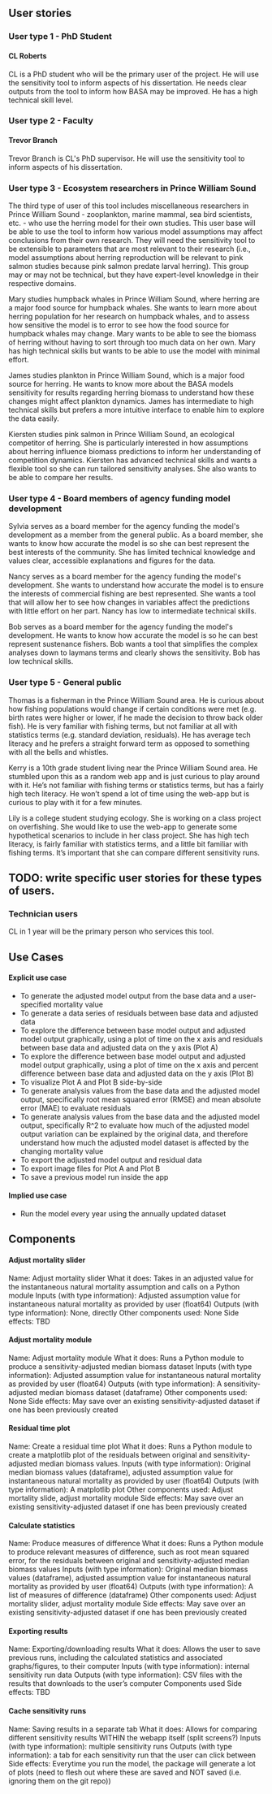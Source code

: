 
## User stories

### User type 1 - PhD Student

#### CL Roberts

CL is a PhD student who will be the primary user of the project. He will use the sensitivity tool to inform aspects of his dissertation. He needs clear outputs from the tool to inform how BASA may be improved. He has a high technical skill level.

### User type 2 - Faculty

#### Trevor Branch

Trevor Branch is CL's PhD supervisor. He will use the sensitivity tool to inform aspects of his dissertation.


### User type 3 - Ecosystem researchers in Prince William Sound

The third type of user of this tool includes miscellaneous researchers in Prince William Sound - zooplankton, marine mammal, sea bird scientists, etc. - who use the herring model for their own studies. This user base will be able to use the tool to inform how various model assumptions may affect conclusions from their own research. They will need the sensitivity tool to be extensible to parameters that are most relevant to their research (i.e., model assumptions about herring reproduction will be relevant to pink salmon studies because pink salmon predate larval herring). This group may or may not be technical, but they have expert-level knowledge in their respective domains.

Mary studies humpback whales in Prince William Sound, where herring are a major food source for humpback whales. She wants to learn more about herring population for her research on humpback whales, and to assess how sensitive the model is to error to see how the food source for humpback whales may change. Mary wants to be able to see the biomass of herring without having to sort through too much data on her own. Mary has high technical skills but wants to be able to use the model with minimal effort.

James studies plankton in Prince William Sound, which is a major food source for herring. He wants to know more about the BASA models sensitivity for results regarding herring biomass to understand how these changes might affect plankton dynamics. James has intermediate to high technical skills but prefers a more intuitive interface to enable him to explore the data easily. 

Kiersten studies pink salmon in Prince William Sound, an ecological competitor of herring. She is particularly interested in how assumptions about herring influence biomass predictions to inform her understanding of competition dynamics. Kiersten has advanced technical skills and wants a flexible tool so she can run tailored sensitivity analyses. She also wants to be able to compare her results.

### User type 4 - Board members of agency funding model development

Sylvia serves as a board member for the agency funding the model's development as a member from the general public. As a board member, she wants to know how accurate the model is so she can best represent the best interests of the community. She has limited technical knowledge and values clear, accessible explanations and figures for the data.

Nancy serves as a board member for the agency funding the model's development. She wants to understand how accurate the model is to ensure the interests of commercial fishing are best represented. She wants a tool that will allow her to see how changes in variables affect the predictions with little effort on her part. Nancy has low to intermediate technical skills.

Bob serves as a board member for the agency funding the model's development. He wants to know how accurate the model is so he can best represent sustenance fishers. Bob wants a tool that simplifies the complex analyses down to laymans terms and clearly shows the sensitivity. Bob has low technical skills. 

### User type 5 - General public

Thomas is a fisherman in the Prince William Sound area. He is curious about how fishing populations would change 
if certain conditions were met (e.g. birth rates were higher or lower, if he made the decision to throw back older fish). 
He is very familiar with fishing terms, but not familiar at all with statistics terms (e.g. standard deviation, residuals). 
He has average tech literacy and he prefers a straight forward term as opposed to something with all the bells and whistles. 

Kerry is a 10th grade student living near the Prince William Sound area. He stumbled upon this as a random web app 
and is just curious to play around with it. He’s not familiar with fishing terms or statistics terms, 
but has a fairly high tech literacy. He won’t spend a lot of time using the web-app but is curious to 
play with it for a few minutes.

Lily is a college student studying ecology. She is working on a class project on overfishing. 
She would like to use the web-app to generate some hypothetical scenarios to include in her class project. 
She has high tech literacy, is fairly familiar with statistics terms, and a little bit familiar with fishing terms. 
It’s important that she can compare different sensitivity runs. 


## TODO: write specific user stories for these types of users.

### Technician users

CL in 1 year will be the primary person who services this tool.


## Use Cases

#### Explicit use case
- To generate the adjusted model output from the base data and a user-specified mortality value
- To generate a data series of residuals between base data and adjusted data
- To explore the difference between base model output and adjusted model output graphically, using a plot of time on the x axis and residuals between base data and adjusted data on the y axis (Plot A)
- To explore the difference between base model output and adjusted model output graphically, using a plot of time on the x axis and percent difference between base data and adjusted data on the y axis (Plot B)
- To visualize Plot A and Plot B side-by-side
- To generate analysis values from the base data and the adjusted model output, specifically root mean squared error (RMSE) and mean absolute error (MAE) to evaluate residuals
- To generate analysis values from the base data and the adjusted model output, specifically R^2 to evaluate how much of the adjusted model output variation can be explained by the original data, and therefore understand how much the adjusted model dataset is affected by the changing mortality value
- To export the adjusted model output and residual data
- To export image files for Plot A and Plot B
- To save a previous model run inside the app



#### Implied use case

- Run the model every year using the annually updated dataset


## Components

#### Adjust mortality slider

Name: Adjust mortality slider
What it does: Takes in an adjusted value for the instantaneous natural mortality assumption and calls on a Python module
Inputs (with type information): Adjusted assumption value for instantaneous natural mortality as provided by user (float64)
Outputs (with type information): None, directly
Other components used: None
Side effects: TBD

#### Adjust mortality module

Name: Adjust mortality module
What it does: Runs a Python module to produce a sensitivity-adjusted median biomass dataset
Inputs (with type information): Adjusted assumption value for instantaneous natural mortality as provided by user (float64)
Outputs (with type information): A sensitivity-adjusted median biomass dataset (dataframe)
Other components used: None
Side effects: May save over an existing sensitivity-adjusted dataset if one has been previously created

#### Residual time plot

Name: Create a residual time plot
What it does: Runs a Python module to create a matplotlib plot of the residuals between original and sensitivity-adjusted median biomass values.
Inputs (with type information): Original median biomass values (dataframe), adjusted assumption value for instantaneous natural mortality as provided by user (float64)
Outputs (with type information): A matplotlib plot 
Other components used: Adjust mortality slide, adjust mortality module
Side effects: May save over an existing sensitivity-adjusted dataset if one has been previously created

#### Calculate statistics

Name: Produce measures of difference
What it does: Runs a Python module to produce relevant measures of difference, such as root mean squared error, for the residuals between original and sensitivity-adjusted median biomass values
Inputs (with type information): Original median biomass values (dataframe), adjusted assumption value for instantaneous natural mortality as provided by user (float64)
Outputs (with type information): A list of measures of difference (dataframe)
Other components used: Adjust mortality slider, adjust mortality module
Side effects: May save over an existing sensitivity-adjusted dataset if one has been previously created

#### Exporting results

Name: Exporting/downloading results
What it does: Allows the user to save previous runs, including the calculated statistics and associated graphs/figures, to their computer
Inputs (with type information): internal sensitivity run data
Outputs (with type information): CSV files with the results that downloads to the user’s computer
Components used
Side effects: TBD

#### Cache sensitivity runs

Name: Saving results in a separate tab
What it does: Allows for comparing different sensitivity results WITHIN the webapp itself (split screens?)
Inputs (with type information): multiple sensitivity runs
Outputs (with type information): a tab for each sensitivity run that the user can click between 
Side effects:
Everytime you run the model, the package will generate a lot of plots (need to flesh out where these are saved and NOT saved (i.e. ignoring them on the git repo))

